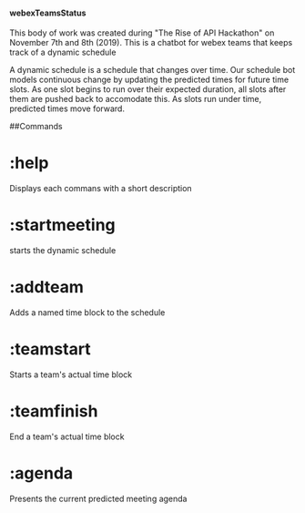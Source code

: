#### webexTeamsStatus
This body of work was created during "The Rise of API Hackathon" on November 7th and 8th (2019).
This is a chatbot for webex teams that keeps track of a dynamic schedule

A dynamic schedule is a schedule that changes over time. Our schedule bot models continuous change by updating the predicted times for future time slots. As one slot begins to run over their expected duration, all slots after them are pushed back to accomodate this. As slots run under time, predicted times move forward.

##Commands
# :help
Displays each commans with a short description
# :startmeeting 
starts the dynamic schedule
# :addteam <teamname> 
Adds a named time block to the schedule
# :teamstart <teamname> 
Starts a team's actual time block
# :teamfinish <teamname> 
End a team's actual time block
# :agenda 
Presents the current predicted meeting agenda
